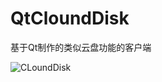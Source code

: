 # QtCloundDisk
基于Qt制作的类似云盘功能的客户端

![CLoundDisk](https://user-images.githubusercontent.com/85869956/138460799-caec1f65-71bb-426c-aae3-c94aa3c7da2d.gif)
